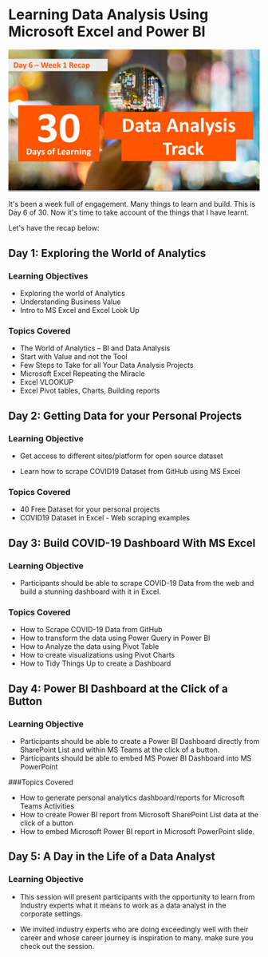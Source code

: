 # Learning Data Analysis Using Microsoft Excel and Power BI

![image](https://github.com/nandan2003/Nandan-Baby-Step-in-Data-Analysis/blob/main/Day%206/ing.png)


It's been a week full of engagement. Many things to learn and build. This is Day 6 of 30. Now it's time to take account of the things that I have learnt. 

Let's have the recap below:

## Day 1: Exploring the World of Analytics
 

### Learning Objectives
 - Exploring the world of Analytics 
 - Understanding Business Value 
 - Intro to MS Excel and Excel Look Up 

### Topics Covered
 - The World of Analytics – BI and Data Analysis 
 - Start with Value and not the Tool 
 - Few Steps to Take for all Your Data Analysis Projects 
 - Microsoft Excel Repeating the Miracle 
 - Excel VLOOKUP 
 - Excel Pivot tables, Charts, Building reports

 

## Day 2: Getting Data for your Personal Projects


### Learning Objective
 - Get access to different sites/platform for open source dataset

 - Learn how to scrape COVID19 Dataset from GitHub using MS Excel

 

### Topics Covered
 - 40 Free Dataset for your personal projects
 - COVID19 Dataset in Excel - Web scraping examples

 

## Day 3: Build COVID-19 Dashboard With MS Excel
 

### Learning Objective
 - Participants should be able to scrape COVID-19 Data from the web and build a stunning dashboard with it in Excel.

 

### Topics Covered
 - How to Scrape COVID-19 Data from GitHub
 - How to transform the data using Power Query in Power BI
 - How to Analyze the data using Pivot Table
 - How to create visualizations using Pivot Charts
 - How to Tidy Things Up to create a Dashboard

 

## Day 4: Power BI Dashboard at the Click of a Button
 

### Learning Objective
 - Participants should be able to create a Power BI Dashboard directly from SharePoint List and within MS Teams at the click of a button. 
 - Participants should be able to embed MS Power BI Dashboard into MS PowerPoint
 

###Topics Covered
 - How to generate personal analytics dashboard/reports for Microsoft Teams Activities
 - How to create Power BI report from Microsoft SharePoint List data at the click of a button
 - How to embed  Microsoft Power BI report in Microsoft PowerPoint slide.


 

## Day 5: A Day in the Life of a Data Analyst
 

### Learning Objective
 - This session will present participants with the opportunity to learn from Industry experts what it means to work as a data analyst in the corporate settings.

 - We invited industry experts who are doing exceedingly well with their career and whose career journey is inspiration to many. make sure you check out the session. 

 
